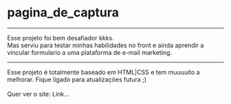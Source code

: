 # pagina_de_captura
<hr>
Esse projeto foi bem desafiador kkks.<br>
Mas serviu para testar minhas habilidades no front e ainda aprendir a vincular formulario a uma plataforma de e-mail marketing.
<hr>
Esse projeto é totalmente baseado em HTML|CSS e tem muuuuito a melhorar. Fique ligado para atualizações futura ;)<br>
<br>
Quer ver o site:
Link... 
